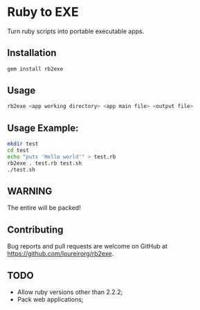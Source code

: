 # Ruby to EXE

Turn ruby scripts into portable executable apps.

## Installation

```ruby
gem install rb2exe
```

## Usage

```bash
rb2exe <app working directory> <app main file> <output file>
```

## Usage Example:
```bash
mkdir test
cd test
echo "puts 'Hello world'" > test.rb
rb2exe . test.rb test.sh
./test.sh
```

## WARNING
The entire <app directory> will be packed!

## Contributing

Bug reports and pull requests are welcome on GitHub at https://github.com/loureirorg/rb2exe.

## TODO

* Allow ruby versions other than 2.2.2;
* Pack web applications;
